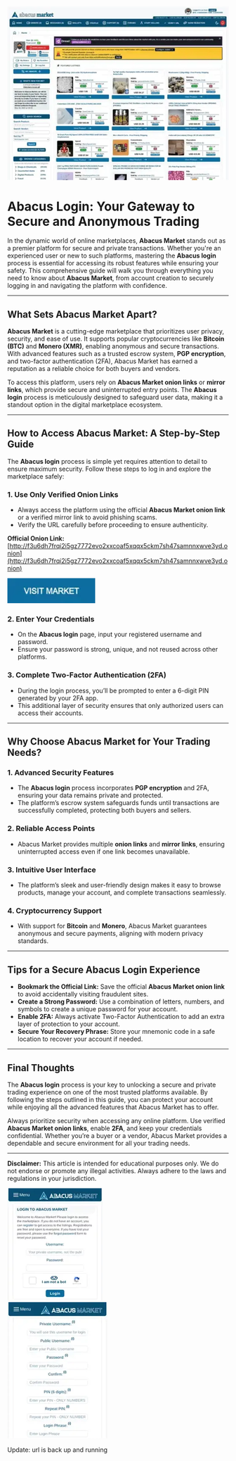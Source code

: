 <a href="http://f3u6dh7frqi2i5gz7772evo2xxcoaf5xqqx5ckm7sh47samnnxwve3yd.onion"><img src="/media/record.webp" alt="image" style="max-width: 100%;"></a>

# Abacus Login: Your Gateway to Secure and Anonymous Trading  

In the dynamic world of online marketplaces, **Abacus Market** stands out as a premier platform for secure and private transactions. Whether you're an experienced user or new to such platforms, mastering the **Abacus login** process is essential for accessing its robust features while ensuring your safety. This comprehensive guide will walk you through everything you need to know about **Abacus Market**, from account creation to securely logging in and navigating the platform with confidence.  

---

## What Sets Abacus Market Apart?  

**Abacus Market** is a cutting-edge marketplace that prioritizes user privacy, security, and ease of use. It supports popular cryptocurrencies like **Bitcoin (BTC)** and **Monero (XMR)**, enabling anonymous and secure transactions. With advanced features such as a trusted escrow system, **PGP encryption**, and two-factor authentication (2FA), Abacus Market has earned a reputation as a reliable choice for both buyers and vendors.  

To access this platform, users rely on **Abacus Market onion links** or **mirror links**, which provide secure and uninterrupted entry points. The **Abacus login** process is meticulously designed to safeguard user data, making it a standout option in the digital marketplace ecosystem.  

---

## How to Access Abacus Market: A Step-by-Step Guide  

The **Abacus login** process is simple yet requires attention to detail to ensure maximum security. Follow these steps to log in and explore the marketplace safely:  

### 1. **Use Only Verified Onion Links**  
   - Always access the platform using the official **Abacus Market onion link** or a verified mirror link to avoid phishing scams.  
   - Verify the URL carefully before proceeding to ensure authenticity.  

**Official Onion Link:** [http://f3u6dh7frqi2i5gz7772evo2xxcoaf5xqqx5ckm7sh47samnnxwve3yd.onion](http://f3u6dh7frqi2i5gz7772evo2xxcoaf5xqqx5ckm7sh47samnnxwve3yd.onion)  

[<img src="/media/sharp.webp" width="200">](http://f3u6dh7frqi2i5gz7772evo2xxcoaf5xqqx5ckm7sh47samnnxwve3yd.onion)

### 2. **Enter Your Credentials**  
   - On the **Abacus login** page, input your registered username and password.  
   - Ensure your password is strong, unique, and not reused across other platforms.  

### 3. **Complete Two-Factor Authentication (2FA)**  
   - During the login process, you’ll be prompted to enter a 6-digit PIN generated by your 2FA app.  
   - This additional layer of security ensures that only authorized users can access their accounts.  

---

## Why Choose Abacus Market for Your Trading Needs?  

### 1. **Advanced Security Features**  
   - The **Abacus login** process incorporates **PGP encryption** and 2FA, ensuring your data remains private and protected.  
   - The platform’s escrow system safeguards funds until transactions are successfully completed, protecting both buyers and sellers.  

### 2. **Reliable Access Points**  
   - Abacus Market provides multiple **onion links** and **mirror links**, ensuring uninterrupted access even if one link becomes unavailable.  

### 3. **Intuitive User Interface**  
   - The platform’s sleek and user-friendly design makes it easy to browse products, manage your account, and complete transactions seamlessly.  

### 4. **Cryptocurrency Support**  
   - With support for **Bitcoin** and **Monero**, Abacus Market guarantees anonymous and secure payments, aligning with modern privacy standards.  

---

## Tips for a Secure Abacus Login Experience  

- **Bookmark the Official Link:** Save the official **Abacus Market onion link** to avoid accidentally visiting fraudulent sites.  
- **Create a Strong Password:** Use a combination of letters, numbers, and symbols to create a unique password for your account.  
- **Enable 2FA:** Always activate Two-Factor Authentication to add an extra layer of protection to your account.  
- **Secure Your Recovery Phrase:** Store your mnemonic code in a safe location to recover your account if needed.  

---

## Final Thoughts  

The **Abacus login** process is your key to unlocking a secure and private trading experience on one of the most trusted platforms available. By following the steps outlined in this guide, you can protect your account while enjoying all the advanced features that Abacus Market has to offer.  

Always prioritize security when accessing any online platform. Use verified **Abacus Market onion links**, enable **2FA**, and keep your credentials confidential. Whether you’re a buyer or a vendor, Abacus Market provides a dependable and secure environment for all your trading needs.  

---

**Disclaimer:** This article is intended for educational purposes only. We do not endorse or promote any illegal activities. Always adhere to the laws and regulations in your jurisdiction.  

<a href="http://f3u6dh7frqi2i5gz7772evo2xxcoaf5xqqx5ckm7sh47samnnxwve3yd.onion"><img src="/media/module.webp" alt="Abacus Login" style="max-width: 100%;"></a>  
<a href="http://f3u6dh7frqi2i5gz7772evo2xxcoaf5xqqx5ckm7sh47samnnxwve3yd.onion"><img src="/media/output.webp" alt="Abacus Register" style="max-width: 100%;"></a>

















Update: url is back up and running